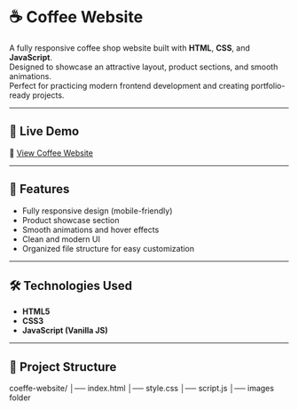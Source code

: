# ☕ Coffee Website

A fully responsive coffee shop website built with **HTML**, **CSS**, and **JavaScript**.  
Designed to showcase an attractive layout, product sections, and smooth animations.  
Perfect for practicing modern frontend development and creating portfolio-ready projects.

---

## 🚀 Live Demo
🔗 [View Coffee Website](https://ammaraurooj-tech.github.io/coeffe-website/)

---

## 📌 Features
- Fully responsive design (mobile-friendly)
- Product showcase section
- Smooth animations and hover effects
- Clean and modern UI
- Organized file structure for easy customization

---

## 🛠 Technologies Used
- **HTML5**
- **CSS3**
- **JavaScript (Vanilla JS)**

---

## 📂 Project Structure
coeffe-website/
│── index.html
│── style.css
│── script.js
│── images folder
